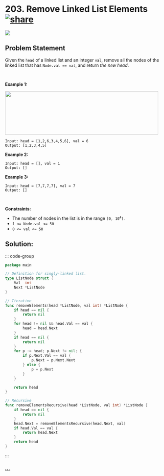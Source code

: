 # 203. Remove Linked List Elements [![share]](https://leetcode.com/problems/remove-linked-list-elements/)

![][easy]

## Problem Statement

<p>Given the <code>head</code> of a linked list and an integer <code>val</code>, remove all the nodes of the linked list that has <code>Node.val == val</code>, and return <em>the new head</em>.</p>
<p> </p>
<p><strong class="example">Example 1:</strong></p>
<img alt="" src="https://assets.leetcode.com/uploads/2021/03/06/removelinked-list.jpg" style="width: 500px; height: 142px;"/>

```
Input: head = [1,2,6,3,4,5,6], val = 6
Output: [1,2,3,4,5]
```

<p><strong class="example">Example 2:</strong></p>

```
Input: head = [], val = 1
Output: []
```

<p><strong class="example">Example 3:</strong></p>

```
Input: head = [7,7,7,7], val = 7
Output: []
```

<p> </p>
<p><strong>Constraints:</strong></p>
<ul>
<li>The number of nodes in the list is in the range <code>[0, 10<sup>4</sup>]</code>.</li>
<li><code>1 &lt;= Node.val &lt;= 50</code></li>
<li><code>0 &lt;= val &lt;= 50</code></li>
</ul>

## Solution:

::: code-group

```go [Go]
package main

// Definition for singly-linked list.
type ListNode struct {
	Val  int
	Next *ListNode
}

// Iterative
func removeElements(head *ListNode, val int) *ListNode {
	if head == nil {
		return nil
	}
	for head != nil && head.Val == val {
		head = head.Next
	}
	if head == nil {
		return nil
	}
	for p := head; p.Next != nil; {
		if p.Next.Val == val {
			p.Next = p.Next.Next
		} else {
			p = p.Next
		}
	}

	return head
}

// Recursive
func removeElementsRecursive(head *ListNode, val int) *ListNode {
	if head == nil {
		return nil
	}
	head.Next = removeElementsRecursive(head.Next, val)
	if head.Val == val {
		return head.Next
	}
	return head
}

```

:::

### [_..._](#)

```

```

<!----------------------------------{ link }--------------------------------->

[share]: https://graph.org/file/3ea5234dda646b71c574a.png
[easy]: https://img.shields.io/badge/Difficulty-Easy-bright.svg
[medium]: https://img.shields.io/badge/Difficulty-Medium-yellow.svg
[hard]: https://img.shields.io/badge/Difficulty-Hard-red.svg
